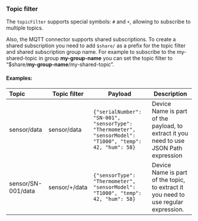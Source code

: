 ### Topic filter

The `topicFilter` supports special symbols: `#` and `+`, allowing to subscribe to multiple topics.

Also, the MQTT connector supports shared subscriptions. To create a shared subscription you need to add `$share/` 
as a prefix for the topic filter and shared subscription group name. For example to subscribe to the my-shared-topic
in group **my-group-name** you can set the topic filter to “$share/**my-group-name**/my-shared-topic”.


#### Examples:

| Topic                  | Topic filter                     | Payload                                                                                                       | Description                                                                              |
|:-----------------------|----------------------------------|---------------------------------------------------------------------------------------------------------------|------------------------------------------------------------------------------------------|
|   sensor/data          |  sensor/data                     |  `{"serialNumber": "SN-001", "sensorType": "Thermometer", "sensorModel": "T1000", "temp": 42, "hum": 58}`     | Device Name is part of the payload, to extract it you need to use JSON Path expression   |
|   sensor/SN-001/data   |  sensor/+/data                   |  `{"sensorType": "Thermometer", "sensorModel": "T1000", "temp": 42, "hum": 58}`                               | Device Name is part of the topic, to extract it you need to use regular expression.      |
